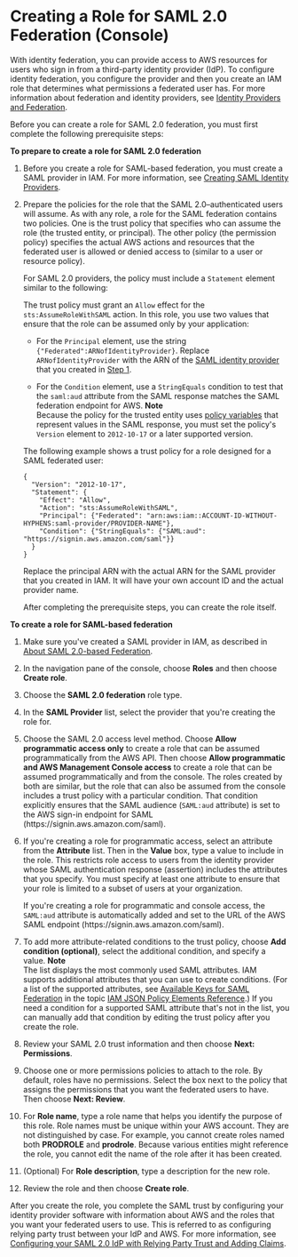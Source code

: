 # Creating a Role for SAML 2\.0 Federation \(Console\)<a name="id_roles_create_for-idp_saml"></a>

With identity federation, you can provide access to AWS resources for users who sign in from a third\-party identity provider \(IdP\)\. To configure identity federation, you configure the provider and then you create an IAM role that determines what permissions a federated user has\. For more information about federation and identity providers, see [Identity Providers and Federation](id_roles_providers.md)\.

Before you can create a role for SAML 2\.0 federation, you must first complete the following prerequisite steps:<a name="saml-prereqs"></a>

**To prepare to create a role for SAML 2\.0 federation**

1. <a name="idpsamlstep1"></a>Before you create a role for SAML\-based federation, you must create a SAML provider in IAM\. For more information, see [Creating SAML Identity Providers](id_roles_providers_create_saml.md)\.

1. Prepare the policies for the role that the SAML 2\.0–authenticated users will assume\. As with any role, a role for the SAML federation contains two policies\. One is the trust policy that specifies who can assume the role \(the trusted entity, or principal\)\. The other policy \(the permission policy\) specifies the actual AWS actions and resources that the federated user is allowed or denied access to \(similar to a user or resource policy\)\.

   For SAML 2\.0 providers, the policy must include a `Statement` element similar to the following:

   The trust policy must grant an `Allow` effect for the `sts:AssumeRoleWithSAML` action\. In this role, you use two values that ensure that the role can be assumed only by your application:

   + For the `Principal` element, use the string `{"Federated":ARNofIdentityProvider}`\. Replace `ARNofIdentityProvider` with the ARN of the [SAML identity provider](id_roles_providers_saml.md) that you created in [Step 1](#idpsamlstep1)\.

   + For the `Condition` element, use a `StringEquals` condition to test that the `saml:aud` attribute from the SAML response matches the SAML federation endpoint for AWS\. 
**Note**  
Because the policy for the trusted entity uses [policy variables](http://docs.aws.amazon.com/IAM/latest/UserGuide/reference_policies_variables.html) that represent values in the SAML response, you must set the policy's `Version` element to `2012-10-17` or a later supported version\.

   The following example shows a trust policy for a role designed for a SAML federated user:

   ```
   {
     "Version": "2012-10-17",
     "Statement": {
       "Effect": "Allow",
       "Action": "sts:AssumeRoleWithSAML",
       "Principal": {"Federated": "arn:aws:iam::ACCOUNT-ID-WITHOUT-HYPHENS:saml-provider/PROVIDER-NAME"},
       "Condition": {"StringEquals": {"SAML:aud": "https://signin.aws.amazon.com/saml"}}
     }
   }
   ```

   Replace the principal ARN with the actual ARN for the SAML provider that you created in IAM\. It will have your own account ID and the actual provider name\. 

   After completing the prerequisite steps, you can create the role itself\. 

**To create a role for SAML\-based federation**

1. Make sure you've created a SAML provider in IAM, as described in [About SAML 2\.0\-based Federation](id_roles_providers_saml.md)\.

1. In the navigation pane of the console, choose **Roles** and then choose **Create role**\.

1. Choose the **SAML 2\.0 federation** role type\.

1. In the **SAML Provider** list, select the provider that you're creating the role for\. 

1. Choose the SAML 2\.0 access level method\. Choose **Allow programmatic access only** to create a role that can be assumed programmatically from the AWS API\. Then choose **Allow programmatic and AWS Management Console access** to create a role that can be assumed programmatically and from the console\. The roles created by both are similar, but the role that can also be assumed from the console includes a trust policy with a particular condition\. That condition explicitly ensures that the SAML audience \(`SAML:aud` attribute\) is set to the AWS sign\-in endpoint for SAML \(https://signin\.aws\.amazon\.com/saml\)\.

1. If you're creating a role for programmatic access, select an attribute from the **Attribute** list\. Then in the **Value** box, type a value to include in the role\. This restricts role access to users from the identity provider whose SAML authentication response \(assertion\) includes the attributes that you specify\. You must specify at least one attribute to ensure that your role is limited to a subset of users at your organization\. 

   If you're creating a role for programmatic and console access, the `SAML:aud` attribute is automatically added and set to the URL of the AWS SAML endpoint \(https://signin\.aws\.amazon\.com/saml\)\. 

1. To add more attribute\-related conditions to the trust policy, choose **Add condition \(optional\)**, select the additional condition, and specify a value\. 
**Note**  
The list displays the most commonly used SAML attributes\. IAM supports additional attributes that you can use to create conditions\. \(For a list of the supported attributes, see [Available Keys for SAML Federation](http://docs.aws.amazon.com/IAM/latest/UserGuide/reference_policies_elements.html#condition-keys-saml) in the topic [IAM JSON Policy Elements Reference](reference_policies_elements.md)\.\) If you need a condition for a supported SAML attribute that's not in the list, you can manually add that condition by editing the trust policy after you create the role\.

1.  Review your SAML 2\.0 trust information and then choose **Next: Permissions**\. 

1. Choose one or more permissions policies to attach to the role\. By default, roles have no permissions\. Select the box next to the policy that assigns the permissions that you want the federated users to have\. Then choose **Next: Review**\.

1. For **Role name**, type a role name that helps you identify the purpose of this role\. Role names must be unique within your AWS account\. They are not distinguished by case\. For example, you cannot create roles named both **PRODROLE** and **prodrole**\. Because various entities might reference the role, you cannot edit the name of the role after it has been created\. 

1. \(Optional\) For **Role description**, type a description for the new role\.

1. Review the role and then choose **Create role**\.

After you create the role, you complete the SAML trust by configuring your identity provider software with information about AWS and the roles that you want your federated users to use\. This is referred to as configuring relying party trust between your IdP and AWS\. For more information, see [Configuring your SAML 2\.0 IdP with Relying Party Trust and Adding Claims](id_roles_providers_create_saml_relying-party.md)\. 